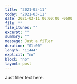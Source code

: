 ```yaml
---
title: "2021-03-11"
today: "2021-03-11"
date: 2021-03-11 00:00:00 -0600
file: ""
file_itunes: ""
excerpt: ""
summary: ""
message: Just a filler
duration: "01:00"
length: "11444"
explicit: "no"
block: "no"
layout: post
---
```

Just filler text here.
